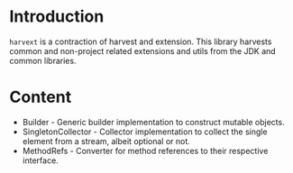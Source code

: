 # Introduction
```harvext``` is a contraction of harvest and extension. This library harvests common and non-project related extensions and utils from the JDK and common libraries. 

# Content
* Builder - Generic builder implementation to construct mutable objects.
* SingletonCollector - Collector implementation to collect the single element from a stream, albeit optional or not.
* MethodRefs - Converter for method references to their respective interface. 